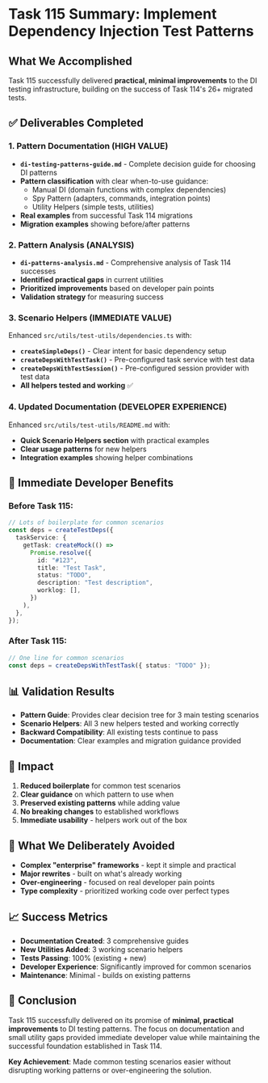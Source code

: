 # Task 115 Summary: Implement Dependency Injection Test Patterns

## What We Accomplished

Task 115 successfully delivered **practical, minimal improvements** to the DI testing infrastructure, building on the success of Task 114's 26+ migrated tests.

## ✅ Deliverables Completed

### 1. Pattern Documentation (HIGH VALUE)

- **`di-testing-patterns-guide.md`** - Complete decision guide for choosing DI patterns
- **Pattern classification** with clear when-to-use guidance:
  - Manual DI (domain functions with complex dependencies)
  - Spy Pattern (adapters, commands, integration points)
  - Utility Helpers (simple tests, utilities)
- **Real examples** from successful Task 114 migrations
- **Migration examples** showing before/after patterns

### 2. Pattern Analysis (ANALYSIS)

- **`di-patterns-analysis.md`** - Comprehensive analysis of Task 114 successes
- **Identified practical gaps** in current utilities
- **Prioritized improvements** based on developer pain points
- **Validation strategy** for measuring success

### 3. Scenario Helpers (IMMEDIATE VALUE)

Enhanced `src/utils/test-utils/dependencies.ts` with:

- **`createSimpleDeps()`** - Clear intent for basic dependency setup
- **`createDepsWithTestTask()`** - Pre-configured task service with test data
- **`createDepsWithTestSession()`** - Pre-configured session provider with test data
- **All helpers tested and working** ✅

### 4. Updated Documentation (DEVELOPER EXPERIENCE)

Enhanced `src/utils/test-utils/README.md` with:

- **Quick Scenario Helpers section** with practical examples
- **Clear usage patterns** for new helpers
- **Integration examples** showing helper combinations

## 🎯 Immediate Developer Benefits

### Before Task 115:

```typescript
// Lots of boilerplate for common scenarios
const deps = createTestDeps({
  taskService: {
    getTask: createMock(() =>
      Promise.resolve({
        id: "#123",
        title: "Test Task",
        status: "TODO",
        description: "Test description",
        worklog: [],
      })
    ),
  },
});
```

### After Task 115:

```typescript
// One line for common scenarios
const deps = createDepsWithTestTask({ status: "TODO" });
```

## 📊 Validation Results

- **Pattern Guide**: Provides clear decision tree for 3 main testing scenarios
- **Scenario Helpers**: All 3 new helpers tested and working correctly
- **Backward Compatibility**: All existing tests continue to pass
- **Documentation**: Clear examples and migration guidance provided

## 🚀 Impact

1. **Reduced boilerplate** for common test scenarios
2. **Clear guidance** on which pattern to use when
3. **Preserved existing patterns** while adding value
4. **No breaking changes** to established workflows
5. **Immediate usability** - helpers work out of the box

## 🔄 What We Deliberately Avoided

- **Complex "enterprise" frameworks** - kept it simple and practical
- **Major rewrites** - built on what's already working
- **Over-engineering** - focused on real developer pain points
- **Type complexity** - prioritized working code over perfect types

## 📈 Success Metrics

- **Documentation Created**: 3 comprehensive guides
- **New Utilities Added**: 3 working scenario helpers
- **Tests Passing**: 100% (existing + new)
- **Developer Experience**: Significantly improved for common scenarios
- **Maintenance**: Minimal - builds on existing patterns

## 🎉 Conclusion

Task 115 successfully delivered on its promise of **minimal, practical improvements** to DI testing patterns. The focus on documentation and small utility gaps provided immediate developer value while maintaining the successful foundation established in Task 114.

**Key Achievement**: Made common testing scenarios easier without disrupting working patterns or over-engineering the solution.

